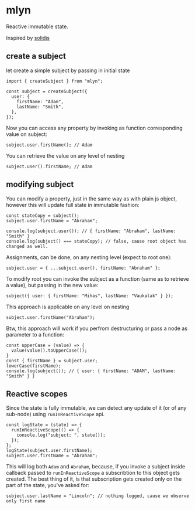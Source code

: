 # mlyn

Reactive immutable state.

Inspired by [solidjs](https://github.com/solidjs/solid)

## create a subject

let create a simple subject by passing in initial state
```
import { createSubject } from "mlyn";

const subject = createSubject({
  user: {
    firstName: "Adam",
    lastName: "Smith",
  },
});
```
Now you can access any property by invoking as function corresponding value on subject:
```
subject.user.firstName(); // Adam
```
You can retrieve the value on any level of nesting
```
subject.user().firstName; // Adam
```

## modifying subject

You can modify a property, just in the same way as with plain js object, however this will update full state in immutable fashion:
```
const stateCopy = subject();
subject.user.firstName = "Abraham";

console.log(subject.user()); // { firstName: "Abraham", lastName: "Smith" }
console.log(subject() === stateCopy); // false, cause root object has changed as well.
```
Assignments, can be done, on any nesting level (expect to root one):
```
subject.user = { ...subject.user(), firstName: "Abraham" };
```
To modify root you can invoke the subject as a function (same as to retrieve a value), but passing in the new value:
```
subject({ user: { firstName: "Mihas", lastName: "Vaukalak" } });
```
This approach is applicable on any level on nesting
```
subject.user.firstName("Abraham");
```
Btw, this approach will work if you perfrom destructuring or pass a node as parameter to a function:
```
const upperCase = (value) => {
  value(value().toUpperCase());
}
const { firstName } = subject.user;
lowerCase(firstName);
console.log(subject()); // { user: { firstName: "ADAM", lastName: "Smith" } }
```

## Reactive scopes

Since the state is fully immutable, we can detect any update of it (or of any sub-node) using `runInReactiveScope` api. 
```
const logState = (state) => {
  runInReactiveScope(() => {
    console.log("subject: ", state());
  });
};
logState(subject.user.firstName);
subject.user.firstName = "Abraham";
```
This will log both `Adam` and `Abraham`, because, if you invoke a subject inside callback passed to `runInReactiveScope` a subscribtion to this object gets created. The best thing of it, is that subscription gets created only on the part of the state, you've asked for:
```
subject.user.lastName = "Lincoln"; // nothing logged, cause we observe only first name
```

